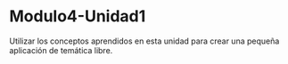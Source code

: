 # Modulo4-Unidad1
Utilizar los conceptos aprendidos en esta unidad para crear una pequeña aplicación de temática
libre.
